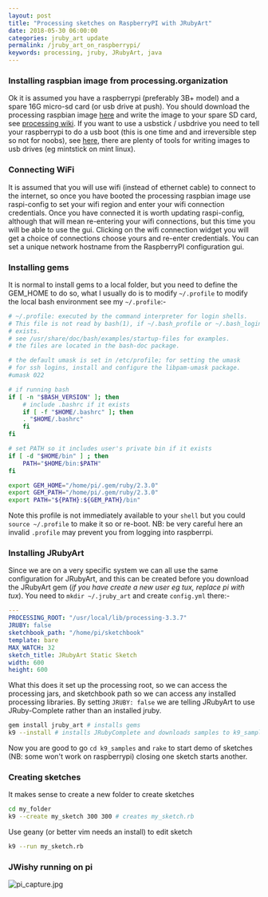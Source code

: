 ```yaml
---
layout: post
title: "Processing sketches on RaspberryPI with JRubyArt"
date: 2018-05-30 06:00:00
categories: jruby_art update
permalink: /jruby_art_on_raspberrypi/
keywords: processing, jruby, JRubyArt, java
---
```



### Installing raspbian image from processing.organization

Ok it is assumed you have a raspberrypi (preferably 3B+ model) and a spare 16G micro-sd card (or usb drive at push). You should download the processing raspbian image [here][image] and write the image to your spare SD card, see [processing wiki][wiki]. If you want to use a usbstick / usbdrive you need to tell your raspberrypi to do a usb boot (this is one time and and irreversible step so not for noobs), see [here][usbstick], there are plenty of tools for writing images to usb drives (eg mintstick on mint linux).

### Connecting WiFi

It is assumed that you will use wifi (instead of ethernet cable) to connect to the internet, so once you have booted the processing raspbian image use raspi-config to set your wifi region and enter your wifi connection credentials. Once you have connected it is worth updating raspi-config, although that will mean re-entering your wifi connections, but this time you will be able to use the gui. Clicking on the wifi connection widget you will get a choice of connections choose yours and re-enter credentials. You can set a unique network hostname from the RaspberryPI configuration gui.

### Installing gems

It is normal to install gems to a local folder, but you need to define the GEM_HOME to do so, what I usually do is to modify `~/.profile` to modify the local bash environment see my `~/.profile`:-

```bash
# ~/.profile: executed by the command interpreter for login shells.
# This file is not read by bash(1), if ~/.bash_profile or ~/.bash_login
# exists.
# see /usr/share/doc/bash/examples/startup-files for examples.
# the files are located in the bash-doc package.

# the default umask is set in /etc/profile; for setting the umask
# for ssh logins, install and configure the libpam-umask package.
#umask 022

# if running bash
if [ -n "$BASH_VERSION" ]; then
    # include .bashrc if it exists
    if [ -f "$HOME/.bashrc" ]; then
	. "$HOME/.bashrc"
    fi
fi

# set PATH so it includes user's private bin if it exists
if [ -d "$HOME/bin" ] ; then
    PATH="$HOME/bin:$PATH"
fi

export GEM_HOME="/home/pi/.gem/ruby/2.3.0"
export GEM_PATH="/home/pi/.gem/ruby/2.3.0"
export PATH="${PATH}:${GEM_PATH}/bin"
```

Note this profile is not immediately available to your `shell` but you could `source ~/.profile` to make it so or re-boot.
NB: be very careful here an invalid `.profile` may prevent you from logging into raspberrpi.

### Installing JRubyArt

Since we are on a very specific system we can all use the same configuration for JRubyArt, and this can be created before you download the JRubyArt gem (_if you have create a new user eg tux, replace pi with tux_). You need to `mkdir ~/.jruby_art` and create `config.yml` there:-

```yaml
---
PROCESSING_ROOT: "/usr/local/lib/processing-3.3.7"
JRUBY: false
sketchbook_path: "/home/pi/sketchbook"
template: bare
MAX_WATCH: 32
sketch_title: JRubyArt Static Sketch
width: 600
height: 600
```
What this does it set up the processing root, so we can access the processing jars, and sketchbook path so we can access any installed processing libraries. By setting `JRUBY: false` we are telling JRubyArt to use JRuby-Complete rather than an installed jruby.

```bash
gem install jruby_art # installs gems
k9 --install # installs JRubyComplete and downloads samples to k9_samples
```
Now you are good to go `cd k9_samples` and `rake` to start demo of sketches (NB: some won't work on raspberrypi) closing one sketch starts another.

### Creating sketches

It makes sense to create a new folder to create sketches

```bash
cd my_folder
k9 --create my_sketch 300 300 # creates my_sketch.rb
```
Use geany (or better vim needs an install) to edit sketch
```bash
k9 --run my_sketch.rb
```

### JWishy running on pi

![pi_capture.jpg]({{site.github.url}}/assets/pi_capture.jpg)


[usbstick]:https://www.raspberrypi.org/documentation/hardware/raspberrypi/bootmodes/msd.md

[wiki]:https://github.com/processing/processing/wiki/Raspberry-Pi

[image]:https://github.com/processing/processing/releases/download/processing-0264-3.3.7/processing-3.3.7-linux-raspbian.zip
